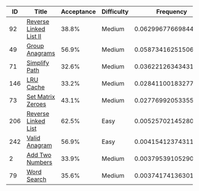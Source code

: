 |ID|Title|Acceptance|Difficulty|Frequency|
|----|-----|----|---|---|
|92|[Reverse Linked List II]( https://leetcode.com/problems/reverse-linked-list-ii)|38.8%|Medium|0.06299677669844994|
|49|[Group Anagrams]( https://leetcode.com/problems/group-anagrams)|56.9%|Medium|0.058734162515069785|
|71|[Simplify Path]( https://leetcode.com/problems/simplify-path)|32.6%|Medium|0.03622126343431837|
|146|[LRU Cache]( https://leetcode.com/problems/lru-cache)|33.2%|Medium|0.028411001832779885|
|73|[Set Matrix Zeroes]( https://leetcode.com/problems/set-matrix-zeroes)|43.1%|Medium|0.027769920533553028|
|206|[Reverse Linked List]( https://leetcode.com/problems/reverse-linked-list)|62.5%|Easy|0.005257021452801617|
|242|[Valid Anagram]( https://leetcode.com/problems/valid-anagram)|56.9%|Easy|0.004154123743115972|
|2|[Add Two Numbers]( https://leetcode.com/problems/add-two-numbers)|33.9%|Medium|0.00379539105290024|
|79|[Word Search]( https://leetcode.com/problems/word-search)|35.6%|Medium|0.003741741363018696|
